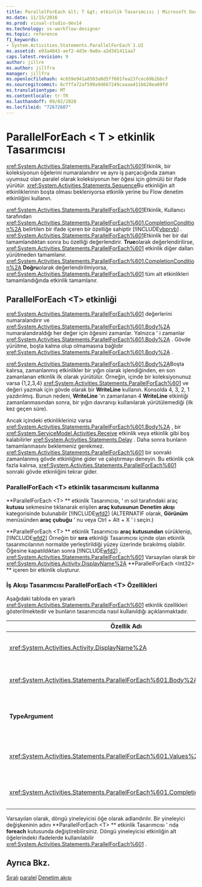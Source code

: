 ```yaml
---
title: ParallelForEach &lt; T &gt; etkinlik Tasarımcısı | Microsoft Docs
ms.date: 11/15/2016
ms.prod: visual-studio-dev14
ms.technology: vs-workflow-designer
ms.topic: reference
f1_keywords:
- System.Activities.Statements.ParallelForEach`1.UI
ms.assetid: e93a4843-aef2-4d3e-9a0a-a2d3d1411aa7
caps.latest.revision: 9
author: jillre
ms.author: jillfra
manager: jillfra
ms.openlocfilehash: 4c659e941a8503a0d5ff601fea23fcec69b2bbcf
ms.sourcegitcommit: 6cfffa72af599a9d667249caaaa411bb28ea69fd
ms.translationtype: MT
ms.contentlocale: tr-TR
ms.lasthandoff: 09/02/2020
ms.locfileid: "72672607"
---
```

# <a name="parallelforeachlttgt-activity-designer"></a>ParallelForEach &lt; T &gt; etkinlik Tasarımcısı
<xref:System.Activities.Statements.ParallelForEach%601>Etkinlik, bir koleksiyonun öğelerini numaralandırır ve aynı iş parçacığında zaman uyumsuz olan paralel olarak koleksiyonun her öğesi için gömülü bir ifade yürütür. <xref:System.Activities.Statements.Sequence>Bu etkinliğin alt etkinliklerinin boşta olması bekleniyorsa etkinlik yerine bu Flow denetim etkinliğini kullanın.

 <xref:System.Activities.Statements.ParallelForEach%601>Etkinlik, Kullanıcı tarafından <xref:System.Activities.Statements.ParallelForEach%601.CompletionCondition%2A> belirtilen bir ifade içeren bir özelliğe sahiptir [!INCLUDE[vbprvb](../includes/vbprvb-md.md)] . <xref:System.Activities.Statements.ParallelForEach%601>Etkinlik her bir dal tamamlandıktan sonra bu özelliği değerlendirir. **True**olarak değerlendirilirse, <xref:System.Activities.Statements.ParallelForEach%601> etkinlik diğer dalları yürütmeden tamamlanır. <xref:System.Activities.Statements.ParallelForEach%601.CompletionCondition%2A> **Doğru**olarak değerlendirilmiyorsa, <xref:System.Activities.Statements.ParallelForEach%601> tüm alt etkinlikleri tamamlandığında etkinlik tamamlanır.

## <a name="the-parallelforeacht-activity"></a>ParallelForEach \<T> etkinliği
 <xref:System.Activities.Statements.ParallelForEach%601> değerlerini numaralandırır ve <xref:System.Activities.Statements.ParallelForEach%601.Body%2A> numaralandıraldığı her değer için öğesini zamanlar. Yalnızca ' i zamanlar <xref:System.Activities.Statements.ParallelForEach%601.Body%2A> . Gövde yürütme, boşta kalma olup olmamasına bağlıdır <xref:System.Activities.Statements.ParallelForEach%601.Body%2A> .

 <xref:System.Activities.Statements.ParallelForEach%601.Body%2A>Boşta kalırsa, zamanlanmış etkinlikler bir yığın olarak işlendiğinden, en son zamanlanan etkinlik ilk olarak yürütülür. Örneğin, içinde bir koleksiyonunuz varsa {1,2,3,4} <xref:System.Activities.Statements.ParallelForEach%601> ve değeri yazmak için gövde olarak bir **WriteLine** kullanın. Konsolda 4, 3, 2, 1 yazdırılmış. Bunun nedeni, **WriteLine** 'ın zamanlanan 4 **WriteLine** etkinliği zamanlanmasından sonra, bir yığın davranışı kullanılarak yürütülemediği (ilk kez geçen süre).

 Ancak içindeki etkinlikleriniz varsa <xref:System.Activities.Statements.ParallelForEach%601.Body%2A> , bir <xref:System.ServiceModel.Activities.Receive> etkinlik veya etkinlik gibi boş kalabilirler <xref:System.Activities.Statements.Delay> . Daha sonra bunların tamamlanmasını beklemeniz gerekmez. <xref:System.Activities.Statements.ParallelForEach%601> bir sonraki zamanlanmış gövde etkinliğine gider ve çalıştırmayı deneyin. Bu etkinlik çok fazla kalırsa, <xref:System.Activities.Statements.ParallelForEach%601> sonraki gövde etkinliğini tekrar gider.

### <a name="using-the-parallelforeacht-activity-designer"></a>ParallelForEach \<T> etkinlik tasarımcısını kullanma
 **ParallelForEach \<T> ** etkinlik Tasarımcısı, ' ın sol tarafındaki araç **kutusu** sekmesine tıklanarak erişilen **araç kutusunun** **Denetim akışı** kategorisinde bulunabilir [!INCLUDE[wfd2](../includes/wfd2-md.md)] (ALTERNATIF olarak, **Görünüm** menüsünden **araç çubuğu** ' nu veya Ctrl + Alt + X ' i seçin.)

 **ParallelForEach \<T> ** etkinlik Tasarımcısı **araç kutusundan** sürüklenip, [!INCLUDE[wfd2](../includes/wfd2-md.md)] Örneğin bir **sıra** etkinliği Tasarımcısı içinde olan etkinlik tasarımcılarının normalde yerleştirildiği yüzey üzerinde bırakılmış olabilir. Öğesine kapatıldıktan sonra [!INCLUDE[wfd2](../includes/wfd2-md.md)] , <xref:System.Activities.Statements.ParallelForEach%601> Varsayılan olarak bir <xref:System.Activities.Activity.DisplayName%2A> **ParallelForEach \<Int32> ** içeren bir etkinlik oluşturur.

### <a name="parallelforeacht-properties-in-the-workflow-designer"></a>İş Akışı Tasarımcısı ParallelForEach \<T> Özellikleri
 Aşağıdaki tabloda en yararlı <xref:System.Activities.Statements.ParallelForEach%601> etkinlik özellikleri gösterilmektedir ve bunların tasarımcıda nasıl kullanıldığı açıklanmaktadır.

|Özellik Adı|Gerekli|Kullanım|
|-------------------|--------------|-----------|
|<xref:System.Activities.Activity.DisplayName%2A>|Yanlış|Üst bilgide etkinlik tasarımcısının kolay görünen adını belirtir. Varsayılan değer **ParallelForEach \<Int32> **' dir. Değer, isteğe bağlı olarak **Özellikler** kılavuzunda veya doğrudan etkinlik Tasarımcısı üstbilgisinde düzenlenebilir.|
|<xref:System.Activities.Statements.ParallelForEach%601.Body%2A>|Yanlış|Koleksiyondaki her öğe için yürütülecek etkinlik. Etkinliği eklemek için <xref:System.Activities.Statements.ParallelForEach%601.Body%2A> , araç kutusundan bir etkinliği **ParallelForEach \<T> ** etkinlik Tasarımcısı ' nın **gövde** kutusuna, ipucu metni "etkinliği buraya bırak" olarak bırakın.|
|**TypeArgument**|Doğru|<xref:System.Activities.Statements.ParallelForEach%601.Values%2A>Genel parametre *T*tarafından belirtilen koleksiyondaki öğelerin türü. Varsayılan olarak, **TypeArgument** değeri **Int32**olarak ayarlanır. **ParallelForEach \<T> ** Etkinlik tasarımcısında T türünü değiştirmek Için, özellik kılavuzunda **TypeArgument** Birleşik giriş kutusunun değerini değiştirin.|
|<xref:System.Activities.Statements.ParallelForEach%601.Values%2A>|Doğru|Yinelecek öğelerin koleksiyonu. Ayarlamak için <xref:System.Activities.Statements.ParallelForEach%601.Values%2A> , [!INCLUDE[vbprvb](../includes/vbprvb-md.md)] **ÖZELLIKLER** penceresinde "vb ifadesi girin" ya da **değerler** kutusunda ipucu metin kutusuna ** \<T> foreach** etkinlik Tasarımcısı ' nın **değerler** kutusuna bir ifade yazın.|
|<xref:System.Activities.Statements.ParallelForEach%601.CompletionCondition%2A>||Her yineleme tamamlandıktan sonra değerlendirilir. True olarak değerlendirilirse, zamanlanan bekleyen yinelemeler iptal edilir. Bu özellik ayarlanmamışsa, tüm zamanlanmış deyimler tamamlanana kadar yürütülür.|

 Varsayılan olarak, döngü yineleyicisi öğe olarak adlandırılır. Bir yineleyici değişkeninin adını **ParallelForEach \<T> ** etkinlik Tasarımcısı ' nda **foreach** kutusunda değiştirebilirsiniz. Döngü yineleyicisi etkinliğin alt öğelerindeki ifadelerde kullanılabilir <xref:System.Activities.Statements.ParallelForEach%601> .

## <a name="see-also"></a>Ayrıca Bkz.
 [Sıralı](../workflow-designer/sequence-activity-designer.md) [paralel](../workflow-designer/parallel-activity-designer.md) [Denetim akışı](../workflow-designer/control-flow-activity-designers.md)